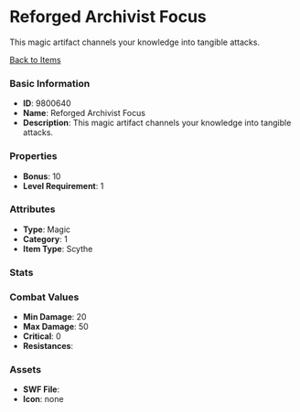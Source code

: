 # Reforged Archivist Focus

This magic artifact channels your knowledge into tangible attacks.

[Back to Items](../items.md)

### Basic Information

- **ID**: 9800640
- **Name**: Reforged Archivist Focus
- **Description**: This magic artifact channels your knowledge into tangible attacks.

### Properties

- **Bonus**: 10
- **Level Requirement**: 1

### Attributes

- **Type**: Magic     
- **Category**: 1
- **Item Type**: Scythe

### Stats


### Combat Values

- **Min Damage**: 20
- **Max Damage**: 50
- **Critical**: 0
- **Resistances**: 

### Assets

- **SWF File**: 
- **Icon**: none

